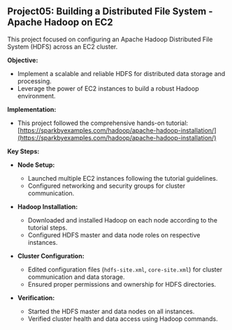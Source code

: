 ## Project05: Building a Distributed File System - Apache Hadoop on EC2

This project focused on configuring an Apache Hadoop Distributed File System (HDFS) across an EC2 cluster.

**Objective:**

* Implement a scalable and reliable HDFS for distributed data storage and processing.
* Leverage the power of EC2 instances to build a robust Hadoop environment.

**Implementation:**

* This project followed the comprehensive hands-on tutorial: [https://sparkbyexamples.com/hadoop/apache-hadoop-installation/](https://sparkbyexamples.com/hadoop/apache-hadoop-installation/)

**Key Steps:**

* **Node Setup:**
    * Launched multiple EC2 instances following the tutorial guidelines.
    * Configured networking and security groups for cluster communication.

* **Hadoop Installation:**
    * Downloaded and installed Hadoop on each node according to the tutorial steps.
    * Configured HDFS master and data node roles on respective instances.

* **Cluster Configuration:**
    * Edited configuration files (`hdfs-site.xml`, `core-site.xml`) for cluster communication and data storage.
    * Ensured proper permissions and ownership for HDFS directories.

* **Verification:**
    * Started the HDFS master and data nodes on all instances.
    * Verified cluster health and data access using Hadoop commands.
